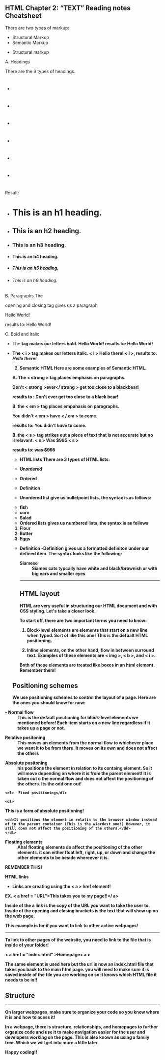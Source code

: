 ## HTML Chapter 2: “TEXT” Reading notes Cheatsheet

There are two types of markup:

- Structural Markup
- Semantic Markup

* Structural markup

A. Headings

There are the 6 types of headings.

- <h1>
- <h2>
- <h3>
- <h4>
- <h5>
- <h6>

Result:

- # This is an h1 heading.
- ## This is an h2 heading.
- ### This is an h3 heading.
- #### This is an h4 heading.
- ##### This is an h5 heading.
- ###### This is an h6 heading.

B. Paragraphs
The <p> opening and closing tag gives us a paragraph

<p> Hello World! </p>

results to:
Hello World!

C. Bold and Italic

- The <b> tag makes our letters bold.
  <b> Hello World! </b>
  results to:
  **Hello World!**

- The < i > tag makes our letters italic.
  < i > Hello there! < i >,
  results to:
  _Hello there!_

  2.  Semantic HTML
      Here are some examples of Semantic HTML.

  A. The < strong > tag places emphasis on paragraphs.

  Don't < strong >ever</ strong > get too close to a blackbear!

  results to :
  Don't **ever** get too close to a black bear!

  B. the < em > tag places empahasis on paragraphs.

  You didn't < em > have < / em > to come.

  results to:
  You didn't _have_ to come.

  B. the < s > tag strikes out a piece of text that is not accurate but no irrelavant.
  < s > Was $995 < s >

  results to:
  ~~was $995~~

  - HTML lists
    There are 3 types of HTML lists:
  - Unordered
  - Ordered
  - Definition

  - Unordered list give us bulletpoint lists. the syntax is as follows:
  <ul>
   <li>fish</li>
   <li>corn </li>
   <li>Salad </li>
   </ul>

  - Ordered lists gives us numbered lists, the syntax is as follows
  <ol>
  <li>Flour</li>
  <li>Butter</li>
  <li>Eggs</li>
  </ol>

  - Definition
    -Definition gives us a formatted definiton under our defined item. The syntax looks like the following:


      <dl>
      <dt>Siamese</dt>
      <dd>Siames cats typcally have white and black/brownish ur with big ears and smaller eyes</dd>


      </dl>


      -----

      ## HTML layout

      HTML are very useful in structuring our HTML document and with CSS styling. Let's take a closer look.

      To start off, there are two important terms you need to know:

      1. Block-level elements are elements that start on a new line when typed. Sort of like this one! This is the defualt HTML positioning.

      2. Inline elements, on the other hand, flow in between surround text. Examples of these elements are < img >, < b >, and < i >.

      Both of these elements are treated like boxes in an html element. **Remember them!**

  ## Positioning schemes

  We use positioning schemes to control the layout of a page. Here are the ones you should know for now:
<dl>
  <dt>- Normal flow</dt>

  <dd>This is the default positioning for block-level elements we mentioned before! Each item starts on a new line regardless if it takes up a page or not.</dd>
  <dl>

   <dt>Relative positoning</dt>
    <dd>This moves an elements from the normal flow to whichever place we want it to be from there. It moves on its own and does not affect the others</dd>

  <dl>
  <dt>Absolute positoning</dt>

  <dd>his positions the element in relation to its containg element. So it will move depending on where it is from the parent element! It is taken out o the normal flow and does not affect the positioning of the others. Its the odd one out!</dd>
  </dt>
  
    <dl>  Fixed positioning</dl>
    
    <dl>

   This is a form of absolute positioning!

    <dd>It positions the element in relatin to the browser window instead of in the parent container (This is the wierdest one!) However, it still does not affect the positioning of the others.</dd>
    </dl>


<dl>
 <dt> Floating elements</dt>
<dd>
  Aha! floating elements do affect the positioning of the other elements. it can either float left, right, up, or down and change the other elements to be beside whereever it is.
  </dd>

</dl>

REMEMBER THIS!


HTML links

- Links are creating using the < a > href element!

EX. 
< a href = "URL">This takes you to my page!!</ a>

Inside of the a link is the copy of the URL you want to take the user to. Inside of the opening and closing brackets is the text that will show up on the web page. 

**This example is for if you want to link to other active webpages!**

----
To link to other pages of the website, you need to link to the file that is inside of your folder! 

< a href = "index.html" >Homepage< a >

The same element is used here but the url is now an index.html file that takes you back to the main html page. you will need to make sure it is saved inside of the file you are working on so it knows which HTML file it needs to be in!! 


## Structure
---
On larger webpages, make sure to organize your code so you know where it is and how to acess it!

In a webpage, there is structure, relationships, and homepages to further organize code and use it to make navigation easier for the user and developers working on the page. This is also known as using a family tree. Which we will get into more a little later. 

Happy coding!!